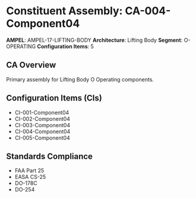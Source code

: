 # Constituent Assembly: CA-004-Component04

**AMPEL**: AMPEL-17-LIFTING-BODY
**Architecture**: Lifting Body
**Segment**: O-OPERATING
**Configuration Items**: 5

## CA Overview
Primary assembly for Lifting Body O Operating components.

## Configuration Items (CIs)
- CI-001-Component04
- CI-002-Component04
- CI-003-Component04
- CI-004-Component04
- CI-005-Component04

## Standards Compliance
- FAA Part 25
- EASA CS-25
- DO-178C
- DO-254
